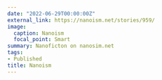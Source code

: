 ```yaml
---
date: "2022-06-29T00:00:00Z"
external_link: https://nanoism.net/stories/959/
image:
  caption: Nanoism
  focal_point: Smart
summary: Nanoficton on nanosim.net
tags:
- Published
title: Nanoism
---
```

<!--
#Image by <a href="https://pixabay.com/users/alexas_fotos-686414/?utm_source=link-attribution&amp;utm_medium=referral&amp;utm_campaign=image&amp;utm_content=6960542">Alexa</a> from <a href="https://pixabay.com//?utm_source=link-attribution&amp;utm_medium=referral&amp;utm_campaign=image&amp;utm_content=6960542">Pixabay</a>
#Image by <a href="https://pixabay.com/users/geralt-9301/?utm_source=link-attribution&amp;utm_medium=referral&amp;utm_campaign=image&amp;utm_content=65675">Gerd Altmann</a> from <a href="https://pixabay.com//?utm_source=link-attribution&amp;utm_medium=referral&amp;utm_campaign=image&amp;utm_content=65675">Pixabay</a>
-->